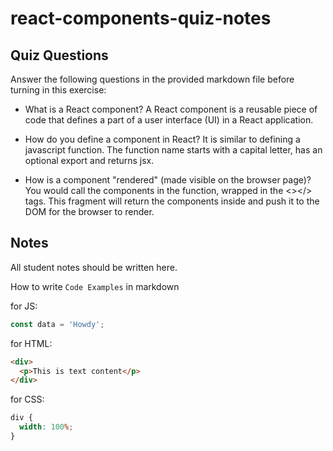 # react-components-quiz-notes

## Quiz Questions

Answer the following questions in the provided markdown file before turning in this exercise:

- What is a React component?
  A React component is a reusable piece of code that defines a part of a user interface (UI) in a React application.

- How do you define a component in React?
  It is similar to defining a javascript function. The function name starts with a capital letter, has an optional export and returns jsx.

- How is a component "rendered" (made visible on the browser page)?
  You would call the components in the function, wrapped in the <></> tags. This fragment will return the components inside and push it to the DOM for the browser to render.

## Notes

All student notes should be written here.

How to write `Code Examples` in markdown

for JS:

```javascript
const data = 'Howdy';
```

for HTML:

```html
<div>
  <p>This is text content</p>
</div>
```

for CSS:

```css
div {
  width: 100%;
}
```
